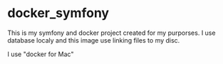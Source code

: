 # docker_symfony

This is my symfony and docker project created for my purporses.
I use database localy and this image use linking files to my disc.

I use "docker for Mac"

